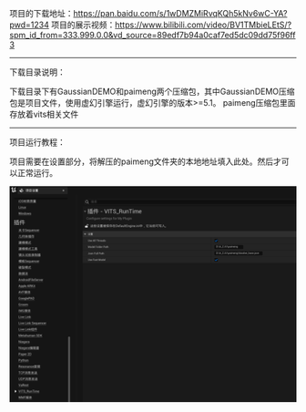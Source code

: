 项目的下载地址：https://pan.baidu.com/s/1wDMZMiRvqKQh5kNv6wC-YA?pwd=1234 
项目的展示视频：https://www.bilibili.com/video/BV1TMbieLEtS/?spm_id_from=333.999.0.0&vd_source=89edf7b94a0caf7ed5dc09dd75f96ff3

--------

下载目录说明：

下载目录下有GaussianDEMO和paimeng两个压缩包，其中GaussianDEMO压缩包是项目文件，使用虚幻引擎运行，虚幻引擎的版本>=5.1。
paimeng压缩包里面存放着vits相关文件

-----

项目运行教程：

项目需要在设置部分，将解压的paimeng文件夹的本地地址填入此处。然后才可以正常运行。

![alt text](image.png)